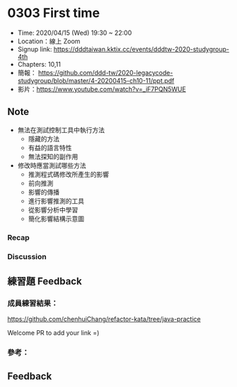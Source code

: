 # 0303 First time

- Time: 2020/04/15 (Wed) 19:30 ~ 22:00
- Location：線上 Zoom
- Signup link: https://dddtaiwan.kktix.cc/events/dddtw-2020-studygroup-4th
- Chapters: 10,11
- 簡報： https://github.com/ddd-tw/2020-legacycode-studygroup/blob/master/4-20200415-ch10-11/ppt.pdf
- 影片：https://www.youtube.com/watch?v=_iF7PQN5WUE

## Note


* 無法在測試控制工具中執行方法
  * 隱藏的方法
  * 有益的語言特性
  * 無法探知的副作用
* 修改時應當測試哪些方法
  * 推測程式碼修改所產生的影響
  * 前向推測
  * 影響的傳播
  * 進行影響推測的工具
  * 從影響分析中學習
  * 簡化影響結構示意圖


### Recap

### Discussion

## 練習題 Feedback

### 成員練習結果：

https://github.com/chenhuiChang/refactor-kata/tree/java-practice

Welcome PR to add your link =)

### 參考：

## Feedback
